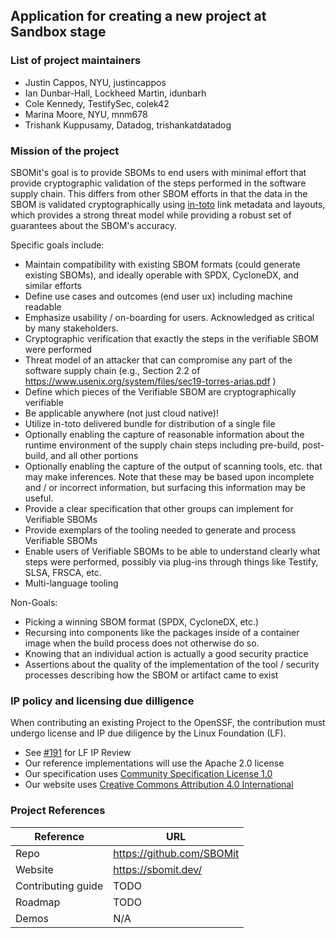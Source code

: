 ## Application for creating a new project at Sandbox stage

### List of project maintainers

  * Justin Cappos, NYU, justincappos
  * Ian Dunbar-Hall, Lockheed Martin, idunbarh
  * Cole Kennedy, TestifySec, colek42
  * Marina Moore, NYU, mnm678
  * Trishank Kuppusamy, Datadog, trishankatdatadog

### Mission of the project

SBOMit's goal is to provide SBOMs to end users with minimal effort that provide cryptographic validation of the steps performed in the software 
supply chain.  This differs from other SBOM efforts in that the data in the SBOM is validated cryptographically using [in-toto](in-toto.io) 
link metadata and layouts, which provides a strong threat model while providing a robust set of guarantees about the SBOM's accuracy.  

Specific goals include:

 * Maintain compatibility with existing SBOM formats (could generate existing SBOMs), and ideally operable with SPDX, CycloneDX, and similar efforts
 * Define use cases and outcomes (end user ux) including machine readable
 * Emphasize usability / on-boarding for users.  Acknowledged as critical by many stakeholders.
 * Cryptographic verification that exactly the steps in the verifiable SBOM were performed
 * Threat model of an attacker that can compromise any part of the software supply chain (e.g., Section 2.2 of https://www.usenix.org/system/files/sec19-torres-arias.pdf )
 * Define which pieces of the Verifiable SBOM are cryptographically verifiable
 * Be applicable anywhere (not just cloud native)!
 * Utilize in-toto delivered bundle for distribution of a single file
 * Optionally enabling the capture of reasonable information about the runtime environment of the supply chain steps including pre-build, post-build, and all other portions
 * Optionally enabling the capture of the output of scanning tools, etc. that may make inferences.  Note that these may be based upon incomplete and / or incorrect information, but surfacing this information may be useful.
 * Provide a clear specification that other groups can implement for Verifiable SBOMs
 * Provide exemplars of the tooling needed to generate and process Verifiable SBOMs
 * Enable users of Verifiable SBOMs to be able to understand clearly what steps were performed, possibly via plug-ins through things like Testify, SLSA, FRSCA, etc.
 * Multi-language tooling

Non-Goals:
 * Picking a winning SBOM format (SPDX, CycloneDX, etc.)
 * Recursing into components like the packages inside of a container image when the build process does not otherwise do so.
 * Knowing that an individual action is actually a good security practice  
 * Assertions about the quality of the implementation of the tool / security processes describing how the SBOM or artifact came to exist




### IP policy and licensing due dilligence

When contributing an existing Project to the OpenSSF, the contribution must undergo license and IP due diligence by the Linux Foundation (LF).

  * See [#191](https://github.com/ossf/tac/issues/191) for LF IP Review
  * Our reference implementations will use the Apache 2.0 license
  * Our specification uses [Community Specification License 1.0](https://github.com/SBOMit/specification/blob/main/LICENSE.md)
  * Our website uses [Creative Commons Attribution 4.0 International](https://github.com/SBOMit/website/blob/main/LICENSE.md)
  
### Project References

| Reference          | URL  |
|--------------------|------|
| Repo               | https://github.com/SBOMit |
| Website            | https://sbomit.dev/       |
| Contributing guide | TODO |
| Roadmap            | TODO |
| Demos              | N/A  |
